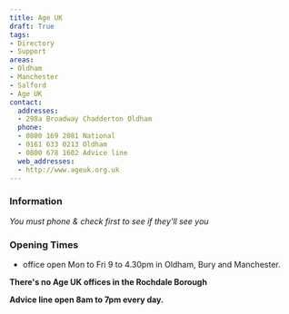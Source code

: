 ```yaml
---
title: Age UK
draft: True
tags:
- Directory
- Support
areas:
- Oldham
- Manchester
- Salford
- Age UK
contact:
  addresses:
  - 298a Broadway Chadderton Oldham
  phone:
  - 0800 169 2081 National
  - 0161 633 0213 Oldham
  - 0800 678 1602 Advice line
  web_addresses:
  - http://www.ageuk.org.uk
---
```


### Information   
*You must phone & check first to see if they'll see you*     

### Opening Times   
* office open Mon to Fri  9 to 4.30pm in Oldham, Bury and Manchester.   

**There's no Age UK offices in the Rochdale Borough**   

**Advice line open 8am to 7pm every day.**   


